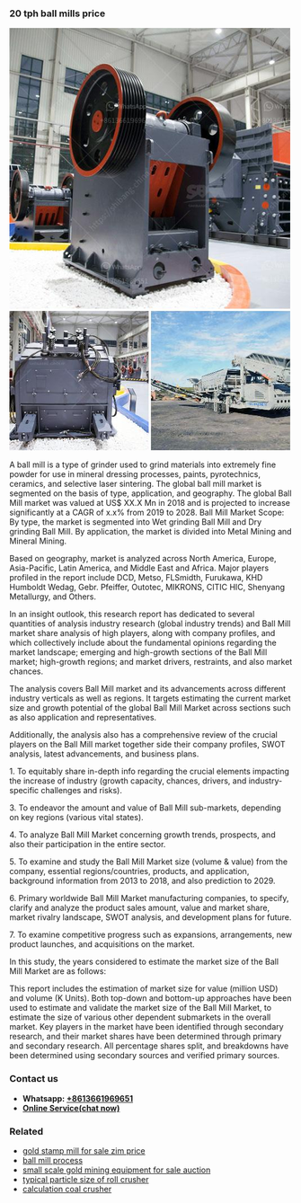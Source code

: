 <h3>20 tph ball mills price</h3><img src='1706755373.jpg' alt=''><p>A ball mill is a type of grinder used to grind materials into extremely fine powder for use in mineral dressing processes, paints, pyrotechnics, ceramics, and selective laser sintering. The global ball mill market is segmented on the basis of type, application, and geography. The global Ball Mill market was valued at US$ XX.X Mn in 2018 and is projected to increase significantly at a CAGR of x.x% from 2019 to 2028. Ball Mill Market Scope: By type, the market is segmented into Wet grinding Ball Mill and Dry grinding Ball Mill. By application, the market is divided into Metal Mining and Mineral Mining.</p><p>Based on geography, market is analyzed across North America, Europe, Asia-Pacific, Latin America, and Middle East and Africa. Major players profiled in the report include DCD, Metso, FLSmidth, Furukawa, KHD Humboldt Wedag, Gebr. Pfeiffer, Outotec, MIKRONS, CITIC HIC, Shenyang Metallurgy, and Others.</p><p>In an insight outlook, this research report has dedicated to several quantities of analysis industry research (global industry trends) and Ball Mill market share analysis of high players, along with company profiles, and which collectively include about the fundamental opinions regarding the market landscape; emerging and high-growth sections of the Ball Mill market; high-growth regions; and market drivers, restraints, and also market chances.</p><p>The analysis covers Ball Mill market and its advancements across different industry verticals as well as regions. It targets estimating the current market size and growth potential of the global Ball Mill Market across sections such as also application and representatives.</p><p>Additionally, the analysis also has a comprehensive review of the crucial players on the Ball Mill market together side their company profiles, SWOT analysis, latest advancements, and business plans.</p><p>1. To equitably share in-depth info regarding the crucial elements impacting the increase of industry (growth capacity, chances, drivers, and industry-specific challenges and risks).</p><p>3. To endeavor the amount and value of Ball Mill sub-markets, depending on key regions (various vital states).</p><p>4. To analyze Ball Mill Market concerning growth trends, prospects, and also their participation in the entire sector.</p><p>5. To examine and study the Ball Mill Market size (volume & value) from the company, essential regions/countries, products, and application, background information from 2013 to 2018, and also prediction to 2029.</p><p>6. Primary worldwide Ball Mill Market manufacturing companies, to specify, clarify and analyze the product sales amount, value and market share, market rivalry landscape, SWOT analysis, and development plans for future.</p><p>7. To examine competitive progress such as expansions, arrangements, new product launches, and acquisitions on the market.</p><p>In this study, the years considered to estimate the market size of the Ball Mill Market are as follows:</p><p>This report includes the estimation of market size for value (million USD) and volume (K Units). Both top-down and bottom-up approaches have been used to estimate and validate the market size of the Ball Mill Market, to estimate the size of various other dependent submarkets in the overall market. Key players in the market have been identified through secondary research, and their market shares have been determined through primary and secondary research. All percentage shares split, and breakdowns have been determined using secondary sources and verified primary sources.</p><h3>Contact us</h3><ul><li><strong>Whatsapp:&nbsp;<a href="https://wa.me/8613661969651">+8613661969651</a></strong></li><li><a href="https://swt.shibang-china.com/?git&amp;zhl&amp;20 tph ball mills price"><strong>Online Service(chat now)</strong></a></li></ul><h3>Related</h3><ul><li><a href='gold stamp mill for sale zim price.md'>gold stamp mill for sale zim price</a></li><li><a href='ball mill process.md'>ball mill process</a></li><li><a href='small scale gold mining equipment for sale auction.md'>small scale gold mining equipment for sale auction</a></li><li><a href='typical particle size of roll crusher.md'>typical particle size of roll crusher</a></li><li><a href='calculation coal crusher.md'>calculation coal crusher</a></li></ul>